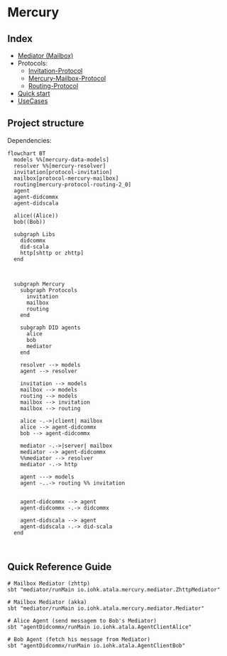 # Mercury

## Index

- [Mediator (Mailbox)](./mediator/Mercury-Mailbox-Mediator.md)
- Protocols:
  - [Invitation-Protocol](./protocol-invitation/Invitation-Protocol.md)
  - [Mercury-Mailbox-Protocol](./protocol-mercury-mailbox/Mercury-Mailbox-Protocol.md)
  - [Routing-Protocol](./protocol-routing/Routing-Protocol.md)
- [Quick start](./QuickStart.md)
- [UseCases](./UseCases.md)

## Project structure

Dependencies:

```mermaid
flowchart BT
  models %%[mercury-data-models]
  resolver %%[mercury-resolver]
  invitation[protocol-invitation]
  mailbox[protocol-mercury-mailbox]
  routing[mercury-protocol-routing-2_0]
  agent
  agent-didcommx
  agent-didscala

  alice((Alice))
  bob((Bob))

  subgraph Libs
    didcommx
    did-scala
    http[shttp or zhttp]
  end



  subgraph Mercury
    subgraph Protocols
      invitation
      mailbox
      routing
    end

    subgraph DID agents
      alice
      bob
      mediator
    end

    resolver --> models
    agent --> resolver

    invitation --> models
    mailbox --> models
    routing --> models
    mailbox --> invitation
    mailbox --> routing

    alice -.->|client| mailbox
    alice --> agent-didcommx
    bob --> agent-didcommx

    mediator -.->|server| mailbox
    mediator --> agent-didcommx
    %%mediator --> resolver
    mediator -.-> http

    agent ---> models
    agent -..-> routing %% invitation


    agent-didcommx --> agent
    agent-didcommx -.-> didcommx

    agent-didscala --> agent
    agent-didscala -.-> did-scala
  end



```

## Quick Reference Guide

```shell
# Mailbox Mediator (zhttp)
sbt "mediator/runMain io.iohk.atala.mercury.mediator.ZhttpMediator"

# Mailbox Mediator (akka)
sbt "mediator/runMain io.iohk.atala.mercury.mediator.Mediator"

# Alice Agent (send messagem to Bob's Mediator)
sbt "agentDidcommx/runMain io.iohk.atala.AgentClientAlice"

# Bob Agent (fetch his message from Mediator)
sbt "agentDidcommx/runMain io.iohk.atala.AgentClientBob"
```
